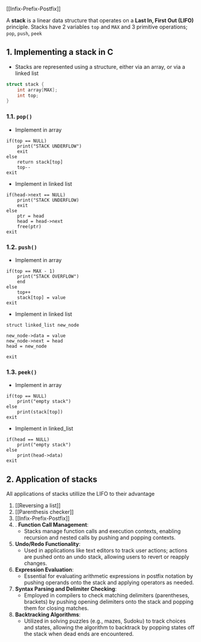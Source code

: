 [[Infix-Prefix-Postfix]]

A **stack** is a linear data structure that operates on a **Last In, First Out (LIFO)** principle.
Stacks have 2 variables `top` and `MAX` and 3 primitive operations; `pop`, `push`, `peek`

## 1. Implementing a stack in C
- Stacks are represented using a structure, either via an array, or via a linked list
```c
struct stack {
	int array[MAX];
	int top;
}
```
### 1.1. `pop()`
- Implement in array
```algorithm
if(top == NULL)
	print("STACK UNDERFLOW")
	exit
else
	return stack[top]
	top--
exit
```
- Implement in linked list
``` algorithm
if(head->next == NULL)
	print("STACK UNDERFLOW)
	exit
else
	ptr = head
	head = head->next
	free(ptr)
exit
```

### 1.2. `push()`
- Implement in array
```
if(top == MAX - 1)
	print("STACK OVERFLOW")
	end
else
	top++
	stack[top] = value
exit
```
- Implement in linked list
```algorithm
struct linked_list new_node

new_node->data = value
new_node->next = head
head = new_node

exit
```

### 1.3. `peek()`
- Implement in array
```algorithm
if(top == NULL)
	print("empty stack")
else
	print(stack[top])
exit
```

- Implement in linked_list
```
if(head == NULL)
	print("empty stack")
else
	print(head->data)
exit
```

## 2. Application of stacks
All applications of stacks utillize the LIFO to their advantage
1. [[Reversing a list]]
2. [[Parenthesis checker]]
3. [[Infix-Prefix-Postfix]]
4. . **Function Call Management**:
    - Stacks manage function calls and execution contexts, enabling recursion and nested calls by pushing and popping contexts.
5. **Undo/Redo Functionality**:
    - Used in applications like text editors to track user actions; actions are pushed onto an undo stack, allowing users to revert or reapply changes.
6. **Expression Evaluation**:
    - Essential for evaluating arithmetic expressions in postfix notation by pushing operands onto the stack and applying operators as needed.
7. **Syntax Parsing and Delimiter Checking**:
    - Employed in compilers to check matching delimiters (parentheses, brackets) by pushing opening delimiters onto the stack and popping them for closing matches.
8. **Backtracking Algorithms**:
    - Utilized in solving puzzles (e.g., mazes, Sudoku) to track choices and states, allowing the algorithm to backtrack by popping states off the stack when dead ends are encountered.